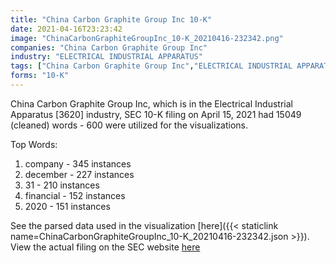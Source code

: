 ```yaml
---
title: "China Carbon Graphite Group Inc 10-K"
date: 2021-04-16T23:23:42
image: "ChinaCarbonGraphiteGroupInc_10-K_20210416-232342.png"
companies: "China Carbon Graphite Group Inc"
industry: "ELECTRICAL INDUSTRIAL APPARATUS"
tags: ["China Carbon Graphite Group Inc","ELECTRICAL INDUSTRIAL APPARATUS","04-15-2021","10-K"]
forms: "10-K"
---
```

China Carbon Graphite Group Inc, which is in the Electrical Industrial Apparatus [3620] industry, SEC 10-K filing on April 15, 2021 had 15049 (cleaned) words - 600 were utilized for the visualizations.

Top Words:
1. company - 345 instances
2. december - 227 instances
3. 31 - 210 instances
4. financial - 152 instances
5. 2020 - 151 instances


See the parsed data used in the visualization [here]({{< staticlink name=ChinaCarbonGraphiteGroupInc_10-K_20210416-232342.json >}}).  
View the actual filing on the SEC website [here](https://www.sec.gov/Archives/edgar/data/1284450/0001213900-21-021756.txt)